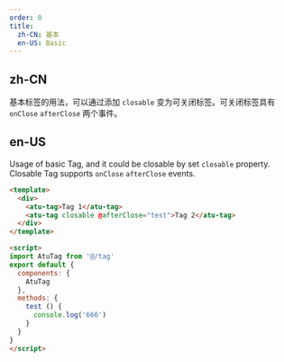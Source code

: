 ```yaml
---
order: 0
title:
  zh-CN: 基本
  en-US: Basic
---
```


## zh-CN

基本标签的用法，可以通过添加 `closable` 变为可关闭标签。可关闭标签具有 `onClose` `afterClose` 两个事件。

## en-US

Usage of basic Tag, and it could be closable by set `closable` property. Closable Tag supports `onClose` `afterClose` events.

```` html
<template>
  <div>
    <atu-tag>Tag 1</atu-tag>
    <atu-tag closable @afterClose="test">Tag 2</atu-tag>
  </div>
</template>

<script>
import AtuTag from '@/tag'
export default {
  components: {
    AtuTag
  },
  methods: {
    test () {
      console.log('666')
    }
  }
}
</script>

````
